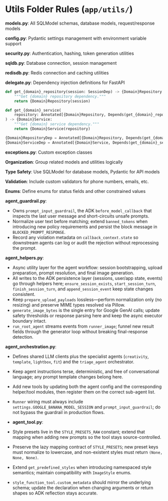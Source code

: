 # Utils Folder Rules (`app/utils/`)

**models.py**: All SQLModel schemas, database models, request/response models

**config.py**: Pydantic settings management with environment variable support

**security.py**: Authentication, hashing, token generation utilities

**sqldb.py**: Database connection, session management

**redisdb.py**: Redis connection and caching utilities

**delegate.py**: Dependency injection definitions for FastAPI
```python
def get_{domain}_repository(session: SessionDep) -> {Domain}Repository:
    """Get {domain} repository dependency."""
    return {Domain}Repository(session)

def get_{domain}_service(
    repository: Annotated[{Domain}Repository, Depends(get_{domain}_repository)],
) -> {Domain}Service:
    """Get {domain} service dependency."""
    return {Domain}Service(repository)

{Domain}RepositoryDep = Annotated[{Domain}Repository, Depends(get_{domain}_repository)]
{Domain}ServiceDep = Annotated[{Domain}Service, Depends(get_{domain}_service)]
```

**exceptions.py**: Custom exception classes

**Organization**: Group related models and utilities logically

**Type Safety**: Use SQLModel for database models, Pydantic for API models

**Validation**: Include custom validators for phone numbers, emails, etc.

**Enums**: Define enums for status fields and other constrained values

**agent_guardrail.py**:
- Owns `prompt_input_guardrail`, the ADK `before_model_callback` that inspects the last user message and short-circuits unsafe prompts.
- Normalize user text before matching; extend `banned_tokens` when introducing new policy requirements and persist the block message in `BLOCKED_PROMPT_RESPONSE`.
- Record any violation metadata on `callback_context.state` so downstream agents can log or audit the rejection without reprocessing the prompt.

**agent_helpers.py**:
- Async utility layer for the agent workflow: session bootstrapping, upload preparation, prompt resolution, and final image generation.
- All writes to the ADK persistence layer (sessions, user/app state, events) go through helpers here; `ensure_session_exists`, `start_session_turn`, `finish_session_turn`, and `append_session_event` keep state changes consistent.
- Keep `prepare_upload_payloads` lossless—perform normalization only (no resizing) and preserve MIME types resolved via Pillow.
- `generate_image_bytes` is the single entry for Google GenAI calls; update safety thresholds or response parsing here and keep the async executor boundary intact.
- `run_root_agent` streams events from `runner_image`; funnel new result fields through the generator loop without breaking final-response detection.

**agent_orchestration.py**:
- Defines shared LLM clients plus the specialist agents (`creativity`, `template`, `lightbox`, `fit`) and the `triage_agent` orchestrator.
- Keep agent instructions terse, deterministic, and free of conversational language; any prompt template changes belong here.
- Add new tools by updating both the agent config and the corresponding helper/tool modules, then register them on the correct sub-agent list.
- `Runner` wiring must always include `settings.GOOGLE_BANANA_MODEL_SESSION` and `prompt_input_guardrail`; do not bypass the guardrail in production flows.

- **agent_tool.py**:
- Style presets live in the `STYLE_PRESETS_RAW` constant; extend that mapping when adding new prompts so the tool stays source-controlled.
- Preserve the lazy mapping contract of `STYLE_PRESETS`; new preset keys must normalize to lowercase, and non-existent styles must return `(None, None, None)`.
- Extend `get_predefined_styles` when introducing namespaced style semantics; maintain compatibility with `ImageStyle` enums.
- `style_function_tool.custom_metadata` should mirror the underlying schema; update the declaration when changing arguments or return shapes so ADK reflection stays accurate.
